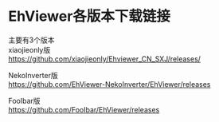 # EhViewer各版本下载链接

主要有3个版本  
xiaojieonly版    
https://github.com/xiaojieonly/Ehviewer_CN_SXJ/releases/

NekoInverter版  
https://github.com/EhViewer-NekoInverter/EhViewer/releases

FooIbar版  
https://github.com/FooIbar/EhViewer/releases